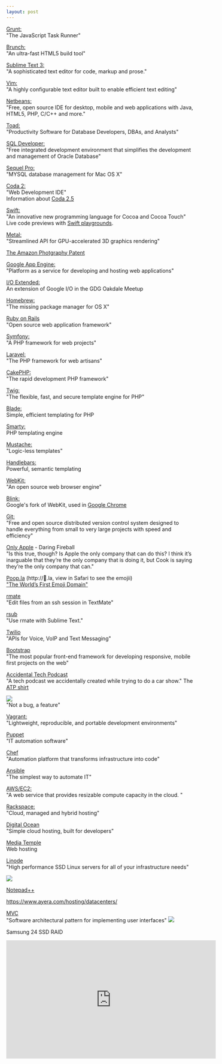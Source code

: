 ```yaml
---
layout: post
---
```


[Grunt:](http://gruntjs.com/)  
"The JavaScript Task Runner"

[Brunch:](http://brunch.io/)  
"An ultra-fast HTML5 build tool"

[Sublime Text 3:](http://www.sublimetext.com/3)  
"A sophisticated text editor for code, markup and prose."

[Vim:](http://www.vim.org/)  
"A highly configurable text editor built to enable efficient text editing"

[Netbeans:](https://netbeans.org/)  
"Free, open source IDE for desktop, mobile and web applications with Java, HTML5, PHP, C/C++ and more."

[Toad:](http://www.quest.com/toad/)  
"Productivity Software for Database Developers, DBAs, and Analysts"

[SQL Developer:](http://www.oracle.com/technetwork/developer-tools/sql-developer/overview/index.html)  
"Free integrated development environment that simplifies the development and management of Oracle Database"

[Sequel Pro:](http://www.sequelpro.com/)  
"MYSQL database management for Mac OS X"

[Coda 2:](https://panic.com/coda/)  
"Web Development IDE"  
Information about [Coda 2.5](http://www.panic.com/blog/coda-2-5-and-the-mac-app-store/)

[Swift:](https://developer.apple.com/swift/)  
"An innovative new programming language for Cocoa and Cocoa Touch"
Live code previews with [Swift playgrounds](https://developer.apple.com/library/prerelease/ios/recipes/xcode_help-source_editor/ExploringandEvaluatingSwiftCodeinaPlayground/ExploringandEvaluatingSwiftCodeinaPlayground.html).

[Metal:](https://developer.apple.com/library/prerelease/ios/documentation/Miscellaneous/Conceptual/MTLProgGuide/Introduction/Introduction.html)  
"Streamlined API for GPU-accelerated 3D graphics rendering"

[The Amazon Photgraphy Patent](http://www.cbsnews.com/news/amazon-photo-patent-prompts-internet-uproar/)

[Google App Engine:](https://developers.google.com/appengine/?csw=1)  
"Platform as a service for developing and hosting web applications"

[I/O Extended:](http://www.meetup.com/GDG-Oakdale/events/182853982/)  
An extension of Google I/O in the GDG Oakdale Meetup

[Homebrew:](http://brew.sh/)  
"The missing package manager for OS X"

[Ruby on Rails](http://rubyonrails.org/)  
"Open source web application framework"

[Symfony:](http://symfony.com/)  
"A PHP framework for web projects"

[Laravel:](http://laravel.com/)  
"The PHP framework for web artisans"

[CakePHP:](http://cakephp.org/)  
"The rapid development PHP framework"

[Twig:](http://twig.sensiolabs.org/)  
"The flexible, fast, and secure template engine for PHP"

[Blade:](http://laravel.com/docs/templates)  
Simple, efficient templating for PHP

[Smarty:](http://www.smarty.net/)  
PHP templating engine

[Mustache:](http://mustache.github.io/)  
"Logic-less templates"

[Handlebars:](http://handlebarsjs.com/)  
Powerful, semantic templating

[WebKit:](http://www.webkit.org/)  
"An open source web browser engine"

[Blink:](http://www.chromium.org/blink)  
Google's fork of WebKit, used in [Google Chrome](https://www.google.com/chrome/browser/)

[Git:](http://git-scm.com/)  
"Free and open source distributed version control system designed to handle everything from small to very large projects with speed and efficiency"

[Only Apple](http://daringfireball.net/2014/06/only_apple) - Daring Fireball  
"Is this true, though? Is Apple the only company that can do this? I think it’s inarguable that they’re the only company that is doing it, but Cook is saying they’re the only company that can."

[Poop.la](http://💩.la) (http://💩.la, view in Safari to see the emojii)  
["The World’s First Emoji Domain"](http://www.panic.com/blog/the-worlds-first-emoji-domain/)

[rmate](https://github.com/textmate/rmate)  
"Edit files from an ssh session in TextMate"

[rsub](https://github.com/henrikpersson/rsub)  
"Use rmate with Sublime Text."

[Twilio](http://www.twilio.com/)  
"APIs for Voice, VoIP and Text Messaging"

[Bootstrap](http://getbootstrap.com/)  
"The most popular front-end framework for developing responsive, mobile first projects on the web"

[Accidental Tech Podcast](http://atp.fm/)  
"A tech podcast we accidentally created while trying to do a car show."
The [ATP shirt](http://atp.fm/t-shirt/)

![](http://globalnerdy.com/wordpress/wp-content/uploads/2007/08/not_a_bug_but_a_feature.jpg)  
"Not a bug, a feature"

[Vagrant:](http://www.vagrantup.com/)  
"Lightweight, reproducible, and portable development environments"

[Puppet](http://puppetlabs.com/)  
"IT automation software"

[Chef](http://www.getchef.com/chef/)  
"Automation platform that transforms infrastructure into code"

[Ansible](http://www.ansible.com/home)  
"The simplest way to automate IT"

[AWS/EC2:](http://aws.amazon.com/ec2/)  
"A web service that provides resizable compute capacity in the cloud. "

[Rackspace:](http://www.rackspace.com/)  
"Cloud, managed and hybrid hosting"

[Digital Ocean](https://www.digitalocean.com/)  
"Simple cloud hosting, built for developers"

[Media Temple](http://mediatemple.net/)  
Web hosting

[Linode](https://www.linode.com/)  
"High performance SSD Linux servers for all of your infrastructure needs"

![](http://imgs.xkcd.com/comics/duty_calls.png)

[Notepad++](http://notepad-plus-plus.org/)

https://www.ayera.com/hosting/datacenters/

[MVC](http://en.wikipedia.org/wiki/Model%E2%80%93view%E2%80%93controller)  
"Software architectural pattern for implementing user interfaces"
![](http://upload.wikimedia.org/wikipedia/commons/thumb/a/a0/MVC-Process.svg/500px-MVC-Process.svg.png)

Samsung 24 SSD RAID 
<iframe width="560" height="315" src="http://www.youtube.com/embed/96dWOEa4Djs" frameborder="0" allowfullscreen="allowfullscreen"></iframe>
